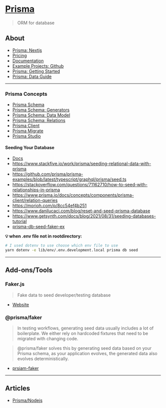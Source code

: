 # [Prisma](https://www.prisma.io)
> ORM for database

## About
- [Prisma: Nextjs](https://www.prisma.io/nextjs)
- [Pricing](https://www.prisma.io/pricing)
- [Documentation](https://www.prisma.io/docs/)
- [Example Projects: Github](https://github.com/prisma/prisma-examples)
- [Prisma: Getting Started](https://www.prisma.io/docs/getting-started)
- [Prisma: Data Guide](https://www.prisma.io/dataguide/)

---

### Prisma Concepts
- [Prisma Schema](https://www.prisma.io/docs/concepts/components/prisma-schema)
- [Prisma Schema: Generators](https://www.prisma.io/docs/concepts/components/prisma-schema/generators)
- [Prisma Schema: Data Model](https://www.prisma.io/docs/concepts/components/prisma-schema/data-model)
- [Prisma Schema: Relations](https://www.prisma.io/docs/concepts/components/prisma-schema/relations)
- [Prisma Client](https://www.prisma.io/docs/concepts/components/prisma-client)
- [Prisma Migrate](https://www.prisma.io/docs/concepts/components/prisma-migrate)
- [Prisma Studio](https://www.prisma.io/docs/concepts/components/prisma-studio)

#### Seeding Your Database
- [Docs](https://www.prisma.io/docs/guides/database/seed-database)
- https://www.stackfive.io/work/prisma/seeding-relational-data-with-prisma
- https://github.com/prisma/prisma-examples/blob/latest/typescript/graphql/prisma/seed.ts
- https://stackoverflow.com/questions/71162710/how-to-seed-with-relationships-in-prisma
- https://www.prisma.io/docs/concepts/components/prisma-client/relation-queries
- https://morioh.com/p/8cc54ef4b251
- https://www.danilucaci.com/blog/reset-and-seed-prisma-database
- https://www.getsynth.com/docs/blog/2021/08/31/seeding-databases-tutorial
- [prisma-db-seed-faker-ex](https://lewistyler.xyz/2022/02/04/prisma-db-seed-faker-example/)

**💡 when .env file not in rootdirectory:**
```bash
# I used dotenv to use choose which env file to use
yarn dotenv -e lib/env/.env.development.local prisma db seed  
```
---

## Add-ons/Tools

### Faker.js
> Fake data to seed developer/testing database

- [Website](https://fakerjs.dev/)

### @prisma/faker
>In testing workflows, generating seed data usually includes a lot of boilerplate. We either rely on hardcoded fixtures that need to be migrated with changing code.

>@prisma/faker solves this by generating seed data based on your Prisma schema, as your application evolves, the generated data also evolves deterministically.

- [prsiam-faker](https://github.com/maticzav/prisma-faker)

---

## Articles

- [Prisma/Nodejs](https://www.digitalocean.com/community/tutorials/how-to-build-a-rest-api-with-prisma-and-postgresql)

